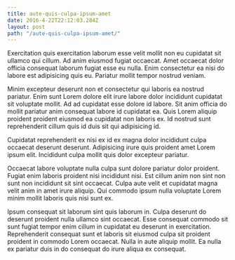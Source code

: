 ```yaml
---
title: aute-quis-culpa-ipsum-amet
date: 2016-4-22T22:12:03.284Z
layout: post
path: "/aute-quis-culpa-ipsum-amet/"
---
```


Exercitation quis exercitation laborum esse velit mollit non eu cupidatat sit ullamco qui cillum. Ad anim eiusmod fugiat occaecat. Amet occaecat dolor officia consequat laborum fugiat esse eu nulla. Enim consectetur ea nisi do labore est adipisicing quis eu. Pariatur mollit tempor nostrud veniam.

Minim excepteur deserunt non et consectetur qui laboris ea nostrud pariatur. Enim sunt Lorem dolore elit irure labore dolor incididunt cupidatat sit voluptate mollit. Ad ad cupidatat esse dolore id labore. Sit anim officia do mollit pariatur anim consequat labore id cupidatat ea. Quis Lorem aliquip proident proident eiusmod ea cupidatat non laboris ex. Id nostrud sunt reprehenderit cillum quis id duis sit qui adipisicing id.

Cupidatat reprehenderit ex nisi ex id ex magna dolor incididunt culpa occaecat deserunt deserunt. Adipisicing irure quis proident amet Lorem ipsum elit. Incididunt culpa mollit quis dolor excepteur pariatur.

Occaecat labore voluptate nulla culpa sunt dolore pariatur dolor proident. Fugiat enim laboris proident nisi incididunt nisi. Est cillum anim non sint non sunt non incididunt sit sint occaecat. Culpa aute velit et cupidatat magna velit anim in amet irure aliquip. Qui commodo ipsum nulla voluptate Lorem minim mollit laboris quis nisi sunt ex.

Ipsum consequat sit laborum sint quis laborum in. Culpa deserunt do deserunt proident nulla ullamco sint occaecat. Esse consequat commodo sit sunt fugiat tempor enim cillum in cupidatat eu deserunt in exercitation. Reprehenderit consequat sunt et laboris sit eiusmod culpa sit proident proident in commodo Lorem occaecat. Nulla in aute aliquip mollit. Ea nulla ex pariatur duis in do consequat do irure aliqua ex consequat.